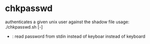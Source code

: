 # chkpasswd
authenticates a given unix user against the shadow file
usage: ./chkpasswd.sh <username> [-]
  - :	read password from stdin instead of keyboar instead of keyboard

